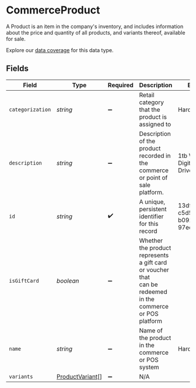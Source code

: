 # CommerceProduct

A Product is an item in the company's inventory, and includes information about the price and quantity of all products, and variants thereof, available for sale.

Explore our [data coverage](https://knowledge.codat.io/supported-features/commerce?view=tab-by-data-type&dataType=commerce-products) for this data type.



## Fields

| Field                                                                                                       | Type                                                                                                        | Required                                                                                                    | Description                                                                                                 | Example                                                                                                     |
| ----------------------------------------------------------------------------------------------------------- | ----------------------------------------------------------------------------------------------------------- | ----------------------------------------------------------------------------------------------------------- | ----------------------------------------------------------------------------------------------------------- | ----------------------------------------------------------------------------------------------------------- |
| `categorization`                                                                                            | *string*                                                                                                    | :heavy_minus_sign:                                                                                          | Retail category that the product is assigned to                                                             | Hardware                                                                                                    |
| `description`                                                                                               | *string*                                                                                                    | :heavy_minus_sign:                                                                                          | Description of the product recorded in the commerce or point of sale platform.                              | 1tb Western Digital Hard Drive                                                                              |
| `id`                                                                                                        | *string*                                                                                                    | :heavy_check_mark:                                                                                          | A unique, persistent identifier for this record                                                             | 13d946f0-c5d5-42bc-b092-97ece17923ab                                                                        |
| `isGiftCard`                                                                                                | *boolean*                                                                                                   | :heavy_minus_sign:                                                                                          | Whether the product represents a gift card or voucher that<br/>can be redeemed in the commerce or POS platform<br/> |                                                                                                             |
| `name`                                                                                                      | *string*                                                                                                    | :heavy_minus_sign:                                                                                          | Name of the product in the commerce or POS system                                                           | Hard Drive                                                                                                  |
| `variants`                                                                                                  | [ProductVariant](../../models/shared/productvariant.md)[]                                                   | :heavy_minus_sign:                                                                                          | N/A                                                                                                         |                                                                                                             |